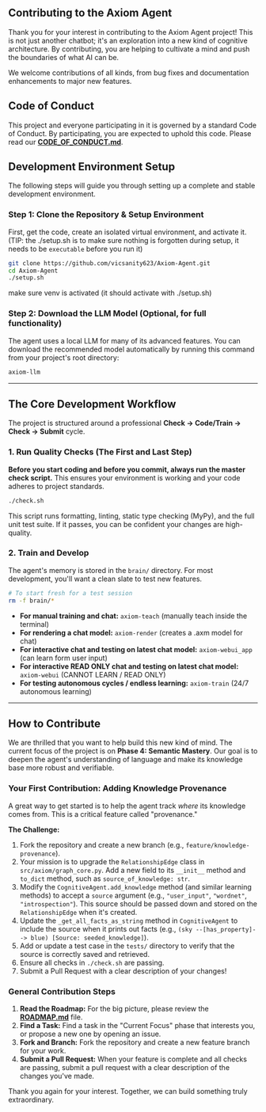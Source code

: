 ## Contributing to the Axiom Agent

Thank you for your interest in contributing to the Axiom Agent project! This is not just another chatbot; it's an exploration into a new kind of cognitive architecture. By contributing, you are helping to cultivate a mind and push the boundaries of what AI can be.

We welcome contributions of all kinds, from bug fixes and documentation enhancements to major new features.

## Code of Conduct

This project and everyone participating in it is governed by a standard Code of Conduct. By participating, you are expected to uphold this code. Please read our **[CODE_OF_CONDUCT.md](CODE_OF_CONDUCT.md)**.

## Development Environment Setup

The following steps will guide you through setting up a complete and stable development environment.

### Step 1: Clone the Repository & Setup Environment
First, get the code, create an isolated virtual environment, and activate it. (TIP: the ./setup.sh is to make sure nothing is forgotten during setup, it needs to be `executable` before you run  it)
```bash
git clone https://github.com/vicsanity623/Axiom-Agent.git
cd Axiom-Agent
./setup.sh
```
make sure venv is activated (it should activate with ./setup.sh)


### Step 2: Download the LLM Model (Optional, for full functionality)
The agent uses a local LLM for many of its advanced features. You can download the recommended model automatically by running this command from your project's root directory:
```bash
axiom-llm
```

---

## The Core Development Workflow

The project is structured around a professional **Check -> Code/Train -> Check -> Submit** cycle.

### 1. Run Quality Checks (The First and Last Step)
**Before you start coding and before you commit, always run the master check script.** This ensures your environment is working and your code adheres to project standards.
```bash
./check.sh
```
This script runs formatting, linting, static type checking (MyPy), and the full unit test suite. If it passes, you can be confident your changes are high-quality.

### 2. Train and Develop
The agent's memory is stored in the `brain/` directory. For most development, you'll want a clean slate to test new features.
```bash
# To start fresh for a test session
rm -f brain/*
```
*   **For manual training and chat:** ```axiom-teach``` (manually teach inside the terminal)
*   **For rendering a chat model:** ```axiom-render``` (creates a .axm model for chat)
*   **For interactive chat and testing on latest chat model:** ```axiom-webui_app``` (can learn form user input)
*   **For interactive READ ONLY chat and testing on latest chat model:** ```axiom-webui``` (CANNOT LEARN / READ ONLY)
*   **For testing autonomous cycles / endless learning:** ```axiom-train``` (24/7 autonomous learning)

---

## How to Contribute

We are thrilled that you want to help build this new kind of mind. The current focus of the project is on **Phase 4: Semantic Mastery**. Our goal is to deepen the agent's understanding of language and make its knowledge base more robust and verifiable.

### Your First Contribution: Adding Knowledge Provenance

A great way to get started is to help the agent track *where* its knowledge comes from. This is a critical feature called "provenance."

**The Challenge:**
1.  Fork the repository and create a new branch (e.g., `feature/knowledge-provenance`).
2.  Your mission is to upgrade the `RelationshipEdge` class in `src/axiom/graph_core.py`. Add a new field to its `__init__` method and `to_dict` method, such as `source_of_knowledge: str`.
3.  Modify the `CognitiveAgent.add_knowledge` method (and similar learning methods) to accept a `source` argument (e.g., `"user_input"`, `"wordnet"`, `"introspection"`). This source should be passed down and stored on the `RelationshipEdge` when it's created.
4.  Update the `_get_all_facts_as_string` method in `CognitiveAgent` to include the source when it prints out facts (e.g., `(sky --[has_property]--> blue) [Source: seeded_knowledge]`).
5.  Add or update a test case in the `tests/` directory to verify that the source is correctly saved and retrieved.
6.  Ensure all checks in `./check.sh` are passing.
7.  Submit a Pull Request with a clear description of your changes!

### General Contribution Steps
1.  **Read the Roadmap:** For the big picture, please review the **[ROADMAP.md](ROADMAP.md)** file.
2.  **Find a Task:** Find a task in the "Current Focus" phase that interests you, or propose a new one by opening an issue.
3.  **Fork and Branch:** Fork the repository and create a new feature branch for your work.
4.  **Submit a Pull Request:** When your feature is complete and all checks are passing, submit a pull request with a clear description of the changes you've made.

Thank you again for your interest. Together, we can build something truly extraordinary.